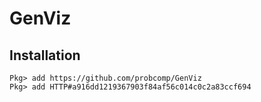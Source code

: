 # GenViz

## Installation
```
Pkg> add https://github.com/probcomp/GenViz
Pkg> add HTTP#a916dd1219367903f84af56c014c0c2a83ccf694
```
